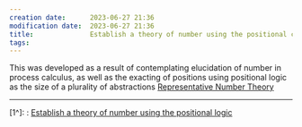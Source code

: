 ```yaml
---
creation date:		2023-06-27 21:36
modification date:	2023-06-27 21:36
title: 				Establish a theory of number using the positional calculus
tags:
---
```

This was developed as a result of contemplating elucidation of number in process calculus, as well as the exacting of positions using positional logic as the size of a plurality of abstractions [Representative Number Theory](Representative%20Number%20Theory.md)

---
[1^]: : [Establish a theory of number using the positional logic](.md)